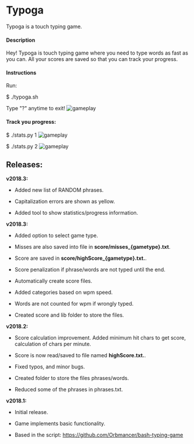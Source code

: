 Typoga
======

Typoga is a touch typing game.

#### Description

Hey! Typoga is touch typing game where you need
to type words as fast as you can. All your scores are saved so
that you can track your progress.

#### Instructions

Run:

\$ ./typoga.sh

Type "?" anytime to exit!
![gameplay](https://github.com/pelco/typoga/blob/master/lib/img/gameplay.gif)

#### Track you progress:

\$ ./stats.py 1
![gameplay](https://github.com/pelco/typoga/blob/master/lib/img/scores.png)

\$ ./stats.py 2
![gameplay](https://github.com/pelco/typoga/blob/master/lib/img/accuracy.png)

Releases:
---------

**v2018.3:**

-   Added new list of RANDOM phrases.

-   Capitalization errors are shown as yellow.

-   Added tool to show statistics/progress information.

**v2018.3:**

-   Added option to select game type.

-   Misses are also saved into file in **score/misses_{gametype}.txt**.

-   Score are saved in **score/highScore_{gametype}.txt.**.

-   Score penalization if phrase/words are not typed until the end.

-   Automatically create score files.

-   Added categories based on wpm speed.

-   Words are not counted for wpm if wrongly typed.

-   Created score and lib folder to store the files.

**v2018.2:**

-   Score calculation improvement. Added minimum hit chars to get score,
    calculation of chars per minute.

-   Score is now read/saved to file named **highScore.txt.**.

-   Fixed typos, and minor bugs.

-   Created folder to store the files phrases/words.

-   Reduced some of the phrases in phrases.txt.

**v2018.1:**

-   Initial release.

-   Game implements basic functionality.

-   Based in the script: https://github.com/Orbmancer/bash-typing-game
